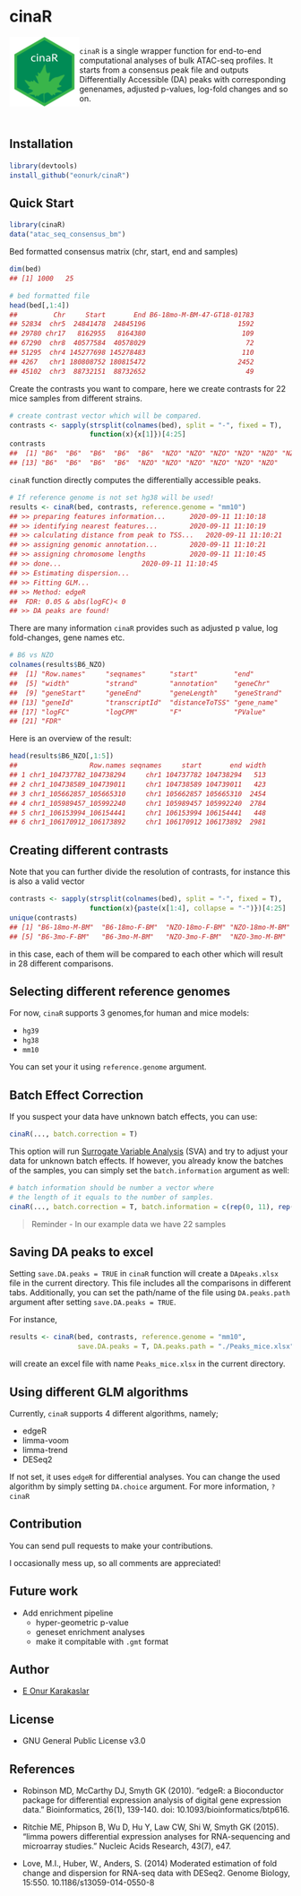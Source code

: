 
<!-- README.md is generated from README.Rmd. Please edit that file -->

# cinaR

<img align="left" width="125" height="125" src="inst/logo/cinaR.png">

   
`cinaR` is a single wrapper function for end-to-end computational
analyses of bulk ATAC-seq profiles. It starts from a consensus peak file
and outputs Differentially Accessible (DA) peaks with corresponding
genenames, adjusted p-values, log-fold changes and so on.

<br/>

## Installation

``` r
library(devtools)
install_github("eonurk/cinaR")
```

## Quick Start

``` r
library(cinaR)
data("atac_seq_consensus_bm")
```

Bed formatted consensus matrix (chr, start, end and samples)

``` r
dim(bed)
## [1] 1000   25
```

``` r
# bed formatted file
head(bed[,1:4])
##         Chr     Start       End B6-18mo-M-BM-47-GT18-01783
## 52834  chr5  24841478  24845196                       1592
## 29780 chr17   8162955   8164380                        109
## 67290  chr8  40577584  40578029                         72
## 51295  chr4 145277698 145278483                        110
## 4267   chr1 180808752 180815472                       2452
## 45102  chr3  88732151  88732652                         49
```

Create the contrasts you want to compare, here we create contrasts for
22 mice samples from different strains.

``` r
# create contrast vector which will be compared.
contrasts <- sapply(strsplit(colnames(bed), split = "-", fixed = T), 
                    function(x){x[1]})[4:25]
contrasts
##  [1] "B6"  "B6"  "B6"  "B6"  "B6"  "NZO" "NZO" "NZO" "NZO" "NZO" "NZO" "B6" 
## [13] "B6"  "B6"  "B6"  "B6"  "NZO" "NZO" "NZO" "NZO" "NZO" "NZO"
```

`cinaR` function directly computes the differentially accessible peaks.

``` r
# If reference genome is not set hg38 will be used!
results <- cinaR(bed, contrasts, reference.genome = "mm10")
## >> preparing features information...      2020-09-11 11:10:18 
## >> identifying nearest features...        2020-09-11 11:10:19 
## >> calculating distance from peak to TSS...   2020-09-11 11:10:21 
## >> assigning genomic annotation...        2020-09-11 11:10:21 
## >> assigning chromosome lengths           2020-09-11 11:10:45 
## >> done...                    2020-09-11 11:10:45 
## >> Estimating dispersion...
## >> Fitting GLM...
## >> Method: edgeR
##  FDR: 0.05 & abs(logFC)< 0 
## >> DA peaks are found!
```

There are many information `cinaR` provides such as adjusted p value,
log fold-changes, gene names etc.

``` r
# B6 vs NZO
colnames(results$B6_NZO)
##  [1] "Row.names"     "seqnames"      "start"         "end"          
##  [5] "width"         "strand"        "annotation"    "geneChr"      
##  [9] "geneStart"     "geneEnd"       "geneLength"    "geneStrand"   
## [13] "geneId"        "transcriptId"  "distanceToTSS" "gene_name"    
## [17] "logFC"         "logCPM"        "F"             "PValue"       
## [21] "FDR"
```

Here is an overview of the result:

``` r
head(results$B6_NZO[,1:5])
##                  Row.names seqnames     start       end width
## 1 chr1_104737782_104738294     chr1 104737782 104738294   513
## 2 chr1_104738589_104739011     chr1 104738589 104739011   423
## 3 chr1_105662857_105665310     chr1 105662857 105665310  2454
## 4 chr1_105989457_105992240     chr1 105989457 105992240  2784
## 5 chr1_106153994_106154441     chr1 106153994 106154441   448
## 6 chr1_106170912_106173892     chr1 106170912 106173892  2981
```

## Creating different contrasts

Note that you can further divide the resolution of contrasts, for
instance this is also a valid vector

``` r
contrasts <- sapply(strsplit(colnames(bed), split = "-", fixed = T), 
                    function(x){paste(x[1:4], collapse = "-")})[4:25]
unique(contrasts)
## [1] "B6-18mo-M-BM"  "B6-18mo-F-BM"  "NZO-18mo-F-BM" "NZO-18mo-M-BM"
## [5] "B6-3mo-F-BM"   "B6-3mo-M-BM"   "NZO-3mo-F-BM"  "NZO-3mo-M-BM"
```

in this case, each of them will be compared to each other which will
result in 28 different comparisons.

## Selecting different reference genomes

For now, `cinaR` supports 3 genomes,for human and mice models:

  - `hg39`
  - `hg38`
  - `mm10`

You can set your it using `reference.genome` argument.

## Batch Effect Correction

If you suspect your data have unknown batch effects, you can use:

``` r
cinaR(..., batch.correction = T)
```

This option will run [Surrogate Variable
Analysis](http://bioconductor.org/packages/release/bioc/html/sva.html)
(SVA) and try to adjust your data for unknown batch effects. If however,
you already know the batches of the samples, you can simply set the
`batch.information` argument as well:

``` r
# batch information should be number a vector where
# the length of it equals to the number of samples.
cinaR(..., batch.correction = T, batch.information = c(rep(0, 11), rep(1,11)))
```

> Reminder - In our example data we have 22 samples

## Saving DA peaks to excel

Setting `save.DA.peaks = TRUE` in `cinaR` function will create a
`DApeaks.xlsx` file in the current directory. This file includes all the
comparisons in different tabs. Additionally, you can set the path/name
of the file using `DA.peaks.path` argument after setting `save.DA.peaks
= TRUE`.

For instance,

``` r
results <- cinaR(bed, contrasts, reference.genome = "mm10", 
                 save.DA.peaks = T, DA.peaks.path = "./Peaks_mice.xlsx")
```

will create an excel file with name `Peaks_mice.xlsx` in the current
directory.

## Using different GLM algorithms

Currently, `cinaR` supports 4 different algorithms, namely;

  - edgeR
  - limma-voom
  - limma-trend
  - DESeq2

If not set, it uses `edgeR` for differential analyses. You can change
the used algorithm by simply setting `DA.choice` argument. For more
information, `?cinaR`

## Contribution

You can send pull requests to make your contributions.

I occasionally mess up, so all comments are appreciated\!

## Future work

  - Add enrichment pipeline
      - hyper-geometric p-value
      - geneset enrichment analyses
      - make it compitable with `.gmt` format

## Author

  - [E Onur Karakaslar](https://eonurk.github.io)

## License

  - GNU General Public License v3.0

## References

  - Robinson MD, McCarthy DJ, Smyth GK (2010). “edgeR: a Bioconductor
    package for differential expression analysis of digital gene
    expression data.” Bioinformatics, 26(1), 139-140. doi:
    10.1093/bioinformatics/btp616.

  - Ritchie ME, Phipson B, Wu D, Hu Y, Law CW, Shi W, Smyth GK (2015).
    “limma powers differential expression analyses for RNA-sequencing
    and microarray studies.” Nucleic Acids Research, 43(7), e47.

  - Love, M.I., Huber, W., Anders, S. (2014) Moderated estimation of
    fold change and dispersion for RNA-seq data with DESeq2. Genome
    Biology, 15:550. 10.1186/s13059-014-0550-8
